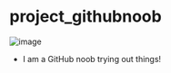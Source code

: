 # project_githubnoob

![image](https://avatars.githubusercontent.com/u/74564925?v=4)
- I am a GitHub noob trying out things!
